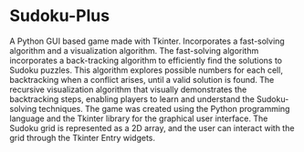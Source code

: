 # Sudoku-Plus
A Python GUI based game made with Tkinter. 
Incorporates a fast-solving algorithm and a visualization algorithm.
The fast-solving algorithm incorporates a back-tracking algorithm to efficiently find the solutions to Sudoku puzzles. This algorithm explores possible numbers for each cell, backtracking when a conflict arises, until a valid solution is found.
The recursive visualization algorithm that visually demonstrates the backtracking steps, enabling players to learn and understand the Sudoku-solving techniques.
The game was created using the Python programming language and the Tkinter library for the graphical user interface. The Sudoku grid is represented as a 2D array, and the user can interact with the grid through the Tkinter Entry widgets.
